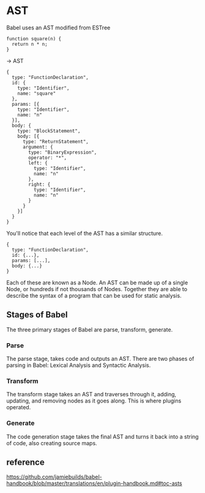 # AST
Babel uses an AST modified from ESTree
```
function square(n) {
  return n * n;
}
```
-> AST
```
{
  type: "FunctionDeclaration",
  id: {
    type: "Identifier",
    name: "square"
  },
  params: [{
    type: "Identifier",
    name: "n"
  }],
  body: {
    type: "BlockStatement",
    body: [{
      type: "ReturnStatement",
      argument: {
        type: "BinaryExpression",
        operator: "*",
        left: {
          type: "Identifier",
          name: "n"
        },
        right: {
          type: "Identifier",
          name: "n"
        }
      }
    }]
  }
}
```
You'll notice that each level of the AST has a similar structure.
```
{
  type: "FunctionDeclaration",
  id: {...},
  params: [...],
  body: {...}
}
```
Each of these are known as a Node. 
An AST can be made up of a single Node, or hundreds if not thousands of Nodes. 
Together they are able to describe the syntax of a program that can be used for static analysis.

##  Stages of Babel 
The three primary stages of Babel are parse, transform, generate.

### Parse
The parse stage, takes code and outputs an AST. 
There are two phases of parsing in Babel: Lexical Analysis and Syntactic Analysis.

### Transform
The transform stage takes an AST and traverses through it, adding, updating, and removing nodes as it goes along. 
This is where plugins operated.

### Generate
The code generation stage takes the final AST and turns it back into a string of code, 
also creating source maps.

## reference
https://github.com/jamiebuilds/babel-handbook/blob/master/translations/en/plugin-handbook.md#toc-asts